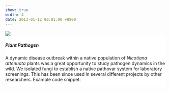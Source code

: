 ```yaml
---
show: true
width: 4
date: 2013-01-12 00:01:00 +0800
---
```

<div>
  <img data-src="{{ 'assets/images/photos/IMG_2096m.jpg' | relative_url }}" class="lazy w-100 rounded-sm" src="{{ '/assets/images/empty_300x200.png' | relative_url }}">

  <div class="card-img-overlay" style="overflow: scroll; background: rgb(255,255,255,0.85)">
    <h5 class="card-title">Plant Pathogen</h5>
    <p class="card-text">
      A dynamic disease outbreak within a native population of <i>Nicotiana attenuata</i> plants was a great opportunity to study pathogen dynamics in the wild. We isolated fungi to establish a native pathovar system for laboratory screenings. This has been since used in several different projects by other researchers.
      Example code snippet:
    </p>
   
  </div>
</div>
